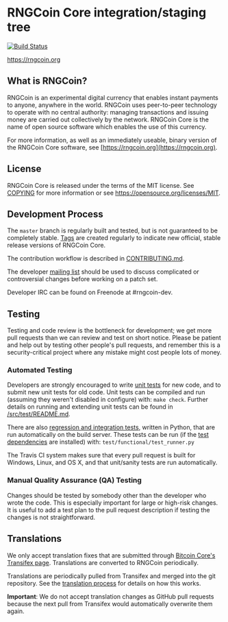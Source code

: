 RNGCoin Core integration/staging tree
=====================================

[![Build Status](https://travis-ci.org/rngcoin-project/rngcoin.svg?branch=master)](https://travis-ci.org/rngcoin-project/rngcoin)

https://rngcoin.org

What is RNGCoin?
----------------

RNGCoin is an experimental digital currency that enables instant payments to
anyone, anywhere in the world. RNGCoin uses peer-to-peer technology to operate
with no central authority: managing transactions and issuing money are carried
out collectively by the network. RNGCoin Core is the name of open source
software which enables the use of this currency.

For more information, as well as an immediately useable, binary version of
the RNGCoin Core software, see [https://rngcoin.org](https://rngcoin.org).

License
-------

RNGCoin Core is released under the terms of the MIT license. See [COPYING](COPYING) for more
information or see https://opensource.org/licenses/MIT.

Development Process
-------------------

The `master` branch is regularly built and tested, but is not guaranteed to be
completely stable. [Tags](https://github.com/rngcoin-project/rngcoin/tags) are created
regularly to indicate new official, stable release versions of RNGCoin Core.

The contribution workflow is described in [CONTRIBUTING.md](CONTRIBUTING.md).

The developer [mailing list](https://groups.google.com/forum/#!forum/rngcoin-dev)
should be used to discuss complicated or controversial changes before working
on a patch set.

Developer IRC can be found on Freenode at #rngcoin-dev.

Testing
-------

Testing and code review is the bottleneck for development; we get more pull
requests than we can review and test on short notice. Please be patient and help out by testing
other people's pull requests, and remember this is a security-critical project where any mistake might cost people
lots of money.

### Automated Testing

Developers are strongly encouraged to write [unit tests](src/test/README.md) for new code, and to
submit new unit tests for old code. Unit tests can be compiled and run
(assuming they weren't disabled in configure) with: `make check`. Further details on running
and extending unit tests can be found in [/src/test/README.md](/src/test/README.md).

There are also [regression and integration tests](/test), written
in Python, that are run automatically on the build server.
These tests can be run (if the [test dependencies](/test) are installed) with: `test/functional/test_runner.py`

The Travis CI system makes sure that every pull request is built for Windows, Linux, and OS X, and that unit/sanity tests are run automatically.

### Manual Quality Assurance (QA) Testing

Changes should be tested by somebody other than the developer who wrote the
code. This is especially important for large or high-risk changes. It is useful
to add a test plan to the pull request description if testing the changes is
not straightforward.

Translations
------------

We only accept translation fixes that are submitted through [Bitcoin Core's Transifex page](https://www.transifex.com/projects/p/bitcoin/).
Translations are converted to RNGCoin periodically.

Translations are periodically pulled from Transifex and merged into the git repository. See the
[translation process](doc/translation_process.md) for details on how this works.

**Important**: We do not accept translation changes as GitHub pull requests because the next
pull from Transifex would automatically overwrite them again.
